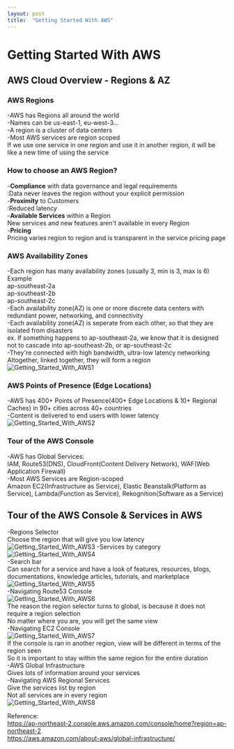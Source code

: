 ```yaml
---
layout: post
title:  "Getting Started With AWS"
---
```


# Getting Started With AWS
## AWS Cloud Overview - Regions & AZ
### AWS Regions
-AWS has Regions all around the world <br/>
-Names can be us-east-1, eu-west-3... <br/>
-A region is a cluster of data centers <br/>
-Most AWS services are region scoped <br/>
If we use one service in one region and use it in another region, it will be like a new time of using the service <br/>

### How to choose an AWS Region? <br/>
-**Compliance** with data governance and legal requirements <br/>
:Data never leaves the region without your explicit permission <br/>
-**Proximity** to Customers <br/>
:Reduced latency <br/>
-**Available Services** within a Region <br/>
New services and new features aren't available in every Region <br/>
-**Pricing** <br/>
Pricing varies region to region and is transparent in the service pricing page <br/>

### AWS Availability Zones 
-Each region has many availability zones (usually 3, min is 3, max is 6) <br/>
Example <br/>
ap-southeast-2a <br/>
ap-southeast-2b <br/>
ap-southeast-2c <br/>
-Each availability zone(AZ) is one or more discrete data centers with redundant power, networking, and connectivity <br/>
-Each availability zone(AZ) is seperate from each other, so that they are isolated from disasters <br/>
ex. If something happens to ap-southeast-2a, we know that it is designed not to cascade into ap-southeast-2b, or ap-southeast-2c <br/>
-They're connected with high bandwidth, ultra-low latency networking <br/>
Altogether, linked together, they will form a region <br/>
![Getting_Started_With_AWS1](https://github.com/growingpenguin/growingpenguin.github.io/assets/110277903/1fa1a9ea-1bdf-4a7d-be6b-afd73e1f8d60) <br/>
### AWS Points of Presence (Edge Locations)
-AWS has 400+ Points of Presence(400+ Edge Locations & 10+ Regional Caches) in 90+ cities across 40+ countries <br/>
-Content is delivered to end users with lower latency <br/>
![Getting_Started_With_AWS2](https://github.com/growingpenguin/growingpenguin.github.io/assets/110277903/b095bdd3-a3f1-4589-ba67-38d1c20fdcc9)<br/>
### Tour of the AWS Console
-AWS has Global Services: <br/>
IAM, Route53(DNS), CloudFront(Content Delivery Network), WAF(Web Application Firewall) <br/>
-Most AWS Services are Region-scoped <br/>
Amazon EC2(Infrastructure as Service), Elastic Beanstalk(Platform as Service), Lambda(Function as Service), Rekognition(Software as a Service) <br/>

## Tour of the AWS Console & Services in AWS 
-Regions Selector <br/>
Choose the region that will give you low latency <br/>
![Getting_Started_With_AWS3](https://github.com/growingpenguin/growingpenguin.github.io/assets/110277903/86840536-fca8-4fa5-9eb6-b7da3be2ed1c)
-Services by category <br/>
![Getting_Started_With_AWS4](https://github.com/growingpenguin/growingpenguin.github.io/assets/110277903/8455c102-a3a6-4d4d-aab7-e66bc95439fa) <br/>
-Search bar <br/>
Can search for a service and have a look of features, resources, blogs, documentations, knowledge articles, tutorials, and marketplace <br/>
![Getting_Started_With_AWS5](https://github.com/growingpenguin/growingpenguin.github.io/assets/110277903/376a6682-74f7-4153-9c2e-f83ca1328169) <br/>
-Navigating Route53 Console <br/>
![Getting_Started_With_AWS6](https://github.com/growingpenguin/growingpenguin.github.io/assets/110277903/b35e899b-bda4-44e6-a90a-938a7fdbfcff)<br/>
The reason the region selector turns to global, is because it does not require a region selection <br/>
No matter where you are, you will get the same view <br/>
-Navigating EC2 Console <br/>
![Getting_Started_With_AWS7](https://github.com/growingpenguin/growingpenguin.github.io/assets/110277903/f7808dc5-0558-43e5-afd8-fcf0137eb652) <br/>
If the console is ran in another region, view will be different in terms of the region seen <br/>
So it is important to stay within the same region for the entire duration <br/>
-AWS Global Infrastructure <br/>
Gives lots of information around your services <br/>
-Navigating AWS Regional Services <br/>
Give the services list by region <br/>
Not all services are in every region <br/>
![Getting_Started_With_AWS8](https://github.com/growingpenguin/growingpenguin.github.io/assets/110277903/3744c4fe-daf6-46c3-bc51-d900a35c947f)<br/>

Reference: <br/>
https://ap-northeast-2.console.aws.amazon.com/console/home?region=ap-northeast-2 <br/>
https://aws.amazon.com/about-aws/global-infrastructure/ <br/>
